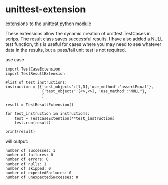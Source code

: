 # unittest-extension
extensions to the unittest python module

These extensions allow the dynamic creation of unittest.TestCases in scrips.
The result class saves successful results. I have also added a NULL test function, this is
useful for cases where you may need to see whatever data in the results, but a pass/fail unit
test is not required.


use case
```
import TestCaseExtension
import TestResultExtension

#list of test instructions:
instruction = [{'test_objects':[1,1],'use_method':'assertEqual'},
                {'test_objects':[<>,<>], 'use_method':"NULL"},
                ]
                
result = TestResultExtension()

for test_instruction in instructions:
    test = TestCaseExtention(**test_instruction)
    test.run(result)
    
print(result)
```
will output:
```
number of successes: 1
number of failures: 0
number of errors: 0
number of nulls: 1
number of skipped: 0
number of expectedFailures: 0
number of unexpectedSuccesses: 0

```
